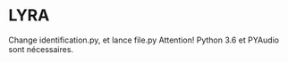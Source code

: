 # LYRA

Change identification.py, et lance file.py
Attention! Python 3.6 et PYAudio sont nécessaires.
